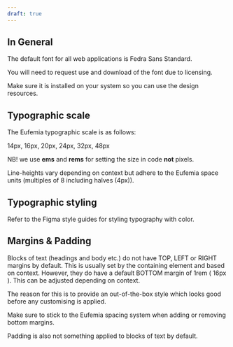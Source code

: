 ```yaml
---
draft: true
---
```


## In General

The default font for all web applications is Fedra Sans Standard.

You will need to request use and download of the font due to licensing.

Make sure it is installed on your system so you can use the design resources.

## Typographic scale

The Eufemia typographic scale is as follows:

14px, 16px, 20px, 24px, 32px, 48px

NB! we use **ems** and **rems** for setting the size in code **not** pixels.

Line-heights vary depending on context but adhere to the Eufemia space units (multiples of 8 including halves (4px)).

## Typographic styling

Refer to the Figma style guides for styling typography with color.

## Margins & Padding

Blocks of text (headings and body etc.) do not have TOP, LEFT or RIGHT margins by default. This is usually set by the containing element and based on context. However, they do have a default BOTTOM margin of 1rem ( 16px ). This can be adjusted depending on context.

The reason for this is to provide an out-of-the-box style which looks good before any customising is applied.

Make sure to stick to the Eufemia spacing system when adding or removing bottom margins.

Padding is also not something applied to blocks of text by default.
